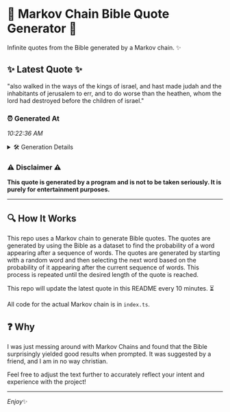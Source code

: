 # 📖 Markov Chain Bible Quote Generator 📖

Infinite quotes from the Bible generated by a Markov chain. ✨

## ✨ Latest Quote ✨
"also walked in the ways of the kings of israel, and hast made judah and the inhabitants of jerusalem to err, and to do worse than the heathen, whom the lord had destroyed before the children of israel."

### ⏰ Generated At
*10:22:36 AM*

<details>
    <summary>🛠️ Generation Details</summary>
    <p>
        <strong>🌱 Seed:</strong> also<br>
        <strong>🔄 Iterations:</strong> 37<br>
        <strong>📜 Context History:</strong><br>[ also ]: walked<br>[ also, walked ]: in<br>[ also, walked, in ]: the<br>[ also, walked, in, the ]: ways<br>[ also, walked, in, the, ways ]: of<br>[ also, walked, in, the, ways, of ]: the<br>[ walked, in, the, ways, of, the ]: kings<br>[ in, the, ways, of, the, kings ]: of<br>[ the, ways, of, the, kings, of ]: israel,<br>[ ways, of, the, kings, of, israel, ]: and<br>[ of, the, kings, of, israel,, and ]: hast<br>[ the, kings, of, israel,, and, hast ]: made<br>[ kings, of, israel,, and, hast, made ]: judah<br>[ of, israel,, and, hast, made, judah ]: and<br>[ israel,, and, hast, made, judah, and ]: the<br>[ and, hast, made, judah, and, the ]: inhabitants<br>[ hast, made, judah, and, the, inhabitants ]: of<br>[ made, judah, and, the, inhabitants, of ]: jerusalem<br>[ judah, and, the, inhabitants, of, jerusalem ]: to<br>[ and, the, inhabitants, of, jerusalem, to ]: err,<br>[ the, inhabitants, of, jerusalem, to, err, ]: and<br>[ inhabitants, of, jerusalem, to, err,, and ]: to<br>[ of, jerusalem, to, err,, and, to ]: do<br>[ jerusalem, to, err,, and, to, do ]: worse<br>[ to, err,, and, to, do, worse ]: than<br>[ err,, and, to, do, worse, than ]: the<br>[ and, to, do, worse, than, the ]: heathen,<br>[ to, do, worse, than, the, heathen, ]: whom<br>[ do, worse, than, the, heathen,, whom ]: the<br>[ worse, than, the, heathen,, whom, the ]: lord<br>[ than, the, heathen,, whom, the, lord ]: had<br>[ the, heathen,, whom, the, lord, had ]: destroyed<br>[ heathen,, whom, the, lord, had, destroyed ]: before<br>[ whom, the, lord, had, destroyed, before ]: the<br>[ the, lord, had, destroyed, before, the ]: children<br>[ lord, had, destroyed, before, the, children ]: of<br>[ had, destroyed, before, the, children, of ]: israel.<br>
    </p>
</details>

### ⚠️ Disclaimer ⚠️
**This quote is generated by a program and is not to be taken seriously. It is purely for entertainment purposes.**

---

## 🔍 How It Works

This repo uses a Markov chain to generate Bible quotes. The quotes are generated by using the Bible as a dataset to find the probability of a word appearing after a sequence of words. The quotes are generated by starting with a random word and then selecting the next word based on the probability of it appearing after the current sequence of words. This process is repeated until the desired length of the quote is reached.

This repo will update the latest quote in this README every 10 minutes. ⏳

All code for the actual Markov chain is in `index.ts`.

## ❓ Why

I was just messing around with Markov Chains and found that the Bible surprisingly yielded good results when prompted. 
It was suggested by a friend, and I am in no way christian.

Feel free to adjust the text further to accurately reflect your intent and experience with the project!

---

*Enjoy*✨
